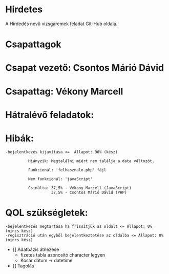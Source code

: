 # Hirdetes
A Hirdedés nevű vizsgaremek feladat Git-Hub oldala.

##

# Csapattagok


# Csapat vezető: Csontos Márió Dávid

# Csapattag: Vékony Marcell

##

# Hátralévő feladatok:

  # Hibák:

    -bejelentkezés kijavítása <=  Állapot: 90% (kész)  

              Hiányzik: Megtalálni miért nem találja a data változót.

              Funkcionál: 'felhasznalo.php' fájl

              Nem funkcionál: 'javaScript'

              Csinálta: 37,5% - Vékony Marcell (JavaScript)
                        37,5% - Csontos Márió Dávid (PHP)
    
  # QOL szükségletek:

    -bejelentkezés megtartása ha frissítjük az oldalt <= Állapot: 0% (nincs kész)
    -regisztráció után egyből bejelentkeztetése az oldalba <= Állapot: 0% (nincs kész)

- [] Adatbázis átnézése 
  - fizetes tabla azonosító character legyen
  - Kosár dátum -> datetime
- [] Tagolás
